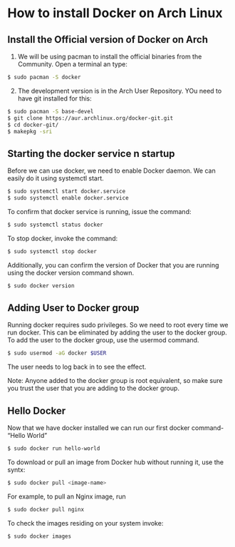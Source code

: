 # How to install Docker on Arch Linux

## Install the Official version of Docker on Arch 

1. We will be using pacman to install the official binaries from the Community. Open a terminal an type:

``` bash
$ sudo pacman -S docker
```
2. The development version is in the Arch User Repository. YOu need to have git installed for this:

``` bash
$ sudo pacman -S base-devel
$ git clone https://aur.archlinux.org/docker-git.git
$ cd docker-git/
$ makepkg -sri
```
## Starting the docker service n startup

Before we can use docker, we need to enable Docker daemon. We can easily do it using systemctl start.

``` bash
$ sudo systemctl start docker.service
$ sudo systemctl enable docker.service
```
To confirm that docker service is running, issue the command:

``` bash
$ sudo systemctl status docker
```
To stop docker, invoke the command:

``` bash
$ sudo systemctl stop docker
```

Additionally, you can confirm the version of Docker that you are running using the docker version command shown.

``` bash
$ sudo docker version
```

## Adding User to Docker group

Running docker requires sudo privileges. So we need to root every time we run docker. This can be eliminated by adding the user to the docker group. To add the user to the docker group, use the usermod command.

``` bash
$ sudo usermod -aG docker $USER
```
The user needs to log back in to see the effect.

Note: Anyone added to the docker group is root equivalent, so make sure you trust the user that you are adding to the docker group.

## Hello Docker

Now that we have docker installed we can run our first docker command- “Hello World”

``` bash
$ sudo docker run hello-world
```

To download or pull an image from Docker hub without running it, use the syntx:
``` bash 
$ sudo docker pull <image-name>
```

For example, to pull an Nginx image, run

``` bash
$ sudo docker pull nginx
```
To check the images residing on your system invoke:

``` bash
$ sudo docker images
```
